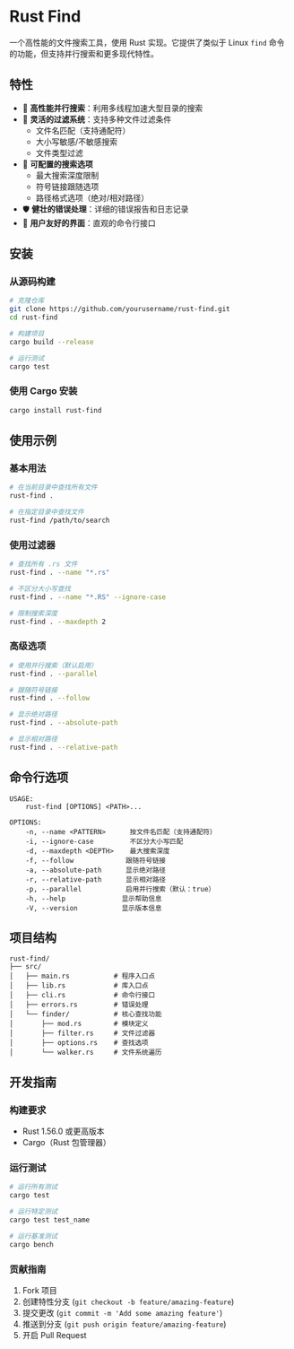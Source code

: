 # Rust Find

一个高性能的文件搜索工具，使用 Rust 实现。它提供了类似于 Linux `find` 命令的功能，但支持并行搜索和更多现代特性。

## 特性

- 🚀 **高性能并行搜索**：利用多线程加速大型目录的搜索
- 🎯 **灵活的过滤系统**：支持多种文件过滤条件
  - 文件名匹配（支持通配符）
  - 大小写敏感/不敏感搜索
  - 文件类型过滤
- 🔄 **可配置的搜索选项**
  - 最大搜索深度限制
  - 符号链接跟随选项
  - 路径格式选项（绝对/相对路径）
- 🛡️ **健壮的错误处理**：详细的错误报告和日志记录
- 🎨 **用户友好的界面**：直观的命令行接口

## 安装

### 从源码构建

```bash
# 克隆仓库
git clone https://github.com/yourusername/rust-find.git
cd rust-find

# 构建项目
cargo build --release

# 运行测试
cargo test
```

### 使用 Cargo 安装

```bash
cargo install rust-find
```

## 使用示例

### 基本用法

```bash
# 在当前目录中查找所有文件
rust-find .

# 在指定目录中查找文件
rust-find /path/to/search
```

### 使用过滤器

```bash
# 查找所有 .rs 文件
rust-find . --name "*.rs"

# 不区分大小写查找
rust-find . --name "*.RS" --ignore-case

# 限制搜索深度
rust-find . --maxdepth 2
```

### 高级选项

```bash
# 使用并行搜索（默认启用）
rust-find . --parallel

# 跟随符号链接
rust-find . --follow

# 显示绝对路径
rust-find . --absolute-path

# 显示相对路径
rust-find . --relative-path
```

## 命令行选项

```
USAGE:
    rust-find [OPTIONS] <PATH>...

OPTIONS:
    -n, --name <PATTERN>      按文件名匹配（支持通配符）
    -i, --ignore-case         不区分大小写匹配
    -d, --maxdepth <DEPTH>    最大搜索深度
    -f, --follow             跟随符号链接
    -a, --absolute-path      显示绝对路径
    -r, --relative-path      显示相对路径
    -p, --parallel           启用并行搜索（默认：true）
    -h, --help              显示帮助信息
    -V, --version           显示版本信息
```

## 项目结构

```
rust-find/
├── src/
│   ├── main.rs           # 程序入口点
│   ├── lib.rs            # 库入口点
│   ├── cli.rs            # 命令行接口
│   ├── errors.rs         # 错误处理
│   └── finder/           # 核心查找功能
│       ├── mod.rs        # 模块定义
│       ├── filter.rs     # 文件过滤器
│       ├── options.rs    # 查找选项
│       └── walker.rs     # 文件系统遍历
```

## 开发指南

### 构建要求

- Rust 1.56.0 或更高版本
- Cargo（Rust 包管理器）

### 运行测试

```bash
# 运行所有测试
cargo test

# 运行特定测试
cargo test test_name

# 运行基准测试
cargo bench
```

### 贡献指南

1. Fork 项目
2. 创建特性分支 (`git checkout -b feature/amazing-feature`)
3. 提交更改 (`git commit -m 'Add some amazing feature'`)
4. 推送到分支 (`git push origin feature/amazing-feature`)
5. 开启 Pull Request